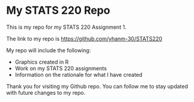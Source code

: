 # My STATS 220 Repo

This is my repo for my STATS 220 Assignment 1.

The link to my repo is https://github.com/yhanm-30/STATS220

My repo will include the following:

- Graphics created in R
- Work on my STATS 220 assignments
- Information on the rationale for what I have created

Thank you for visiting my Github repo. You can follow me to stay updated with future changes to my repo.
